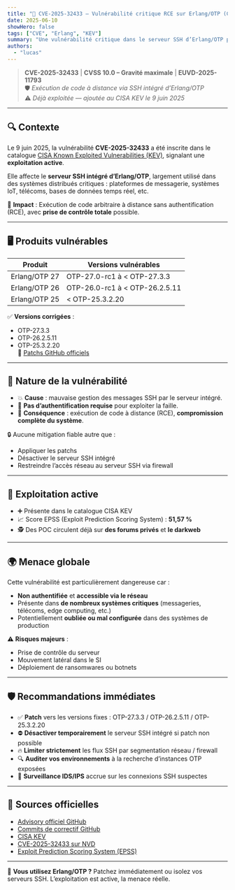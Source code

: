 ```yaml
---
title: "🚨 CVE-2025-32433 — Vulnérabilité critique RCE sur Erlang/OTP (CVSS 10)"
date: 2025-06-10
showHero: false
tags: ["CVE", "Erlang", "KEV"]
summary: "Une vulnérabilité critique dans le serveur SSH d’Erlang/OTP permet une exécution de code à distance sans authentification. Déjà exploitée, elle menace de nombreuses infrastructures distribuées."
authors:
  - "lucas"
---
```


> **CVE-2025-32433** | **CVSS 10.0 – Gravité maximale** | **EUVD-2025-11793**  
> 🛡️ *Exécution de code à distance via SSH intégré d’Erlang/OTP*  
> ⚠️ *Déjà exploitée — ajoutée au CISA KEV le 9 juin 2025*

---

## 🔍 Contexte

Le 9 juin 2025, la vulnérabilité **CVE-2025-32433** a été inscrite dans le catalogue [CISA Known Exploited Vulnerabilities (KEV)](https://www.cisa.gov/known-exploited-vulnerabilities-catalog), signalant une **exploitation active**.

Elle affecte le **serveur SSH intégré d’Erlang/OTP**, largement utilisé dans des systèmes distribués critiques : plateformes de messagerie, systèmes IoT, télécoms, bases de données temps réel, etc.

🎯 **Impact** : Exécution de code arbitraire à distance sans authentification (RCE), avec **prise de contrôle totale** possible.

---

## 🖥️ Produits vulnérables

| Produit       | Versions vulnérables                |
|---------------|-------------------------------------|
| Erlang/OTP 27 | OTP-27.0-rc1 à < OTP-27.3.3         |
| Erlang/OTP 26 | OTP-26.0-rc1 à < OTP-26.2.5.11      |
| Erlang/OTP 25 | < OTP-25.3.2.20                     |

✅ **Versions corrigées** :

- OTP-27.3.3
- OTP-26.2.5.11
- OTP-25.3.2.20  
🔗 [Patchs GitHub officiels](https://github.com/erlang/otp)

---

## 🎯 Nature de la vulnérabilité

- 💥 **Cause** : mauvaise gestion des messages SSH par le serveur intégré.
- 🚫 **Pas d’authentification requise** pour exploiter la faille.
- 🧨 **Conséquence** : exécution de code à distance (RCE), **compromission complète du système**.

🔒 Aucune mitigation fiable autre que :

- Appliquer les patchs
- Désactiver le serveur SSH intégré
- Restreindre l’accès réseau au serveur SSH via firewall

---

## 🚨 Exploitation active

- ➕ Présente dans le catalogue CISA KEV
- 📈 Score EPSS (Exploit Prediction Scoring System) : **51,57 %**
- 🕵️ Des POC circulent déjà sur **des forums privés** et **le darkweb**

---

## 🌍 Menace globale

Cette vulnérabilité est particulièrement dangereuse car :

- **Non authentifiée** et **accessible via le réseau** 
- Présente dans **de nombreux systèmes critiques** (messageries, télécoms, edge computing, etc.) 
- Potentiellement **oubliée ou mal configurée** dans des systèmes de production

⚠️ **Risques majeurs** :

- Prise de contrôle du serveur
- Mouvement latéral dans le SI
- Déploiement de ransomwares ou botnets

---

## 🛡️ Recommandations immédiates

- ✅ **Patch** vers les versions fixes : OTP-27.3.3 / OTP-26.2.5.11 / OTP-25.3.2.20
- ⛔ **Désactiver temporairement** le serveur SSH intégré si patch non possible
- 🔥 **Limiter strictement** les flux SSH par segmentation réseau / firewall
- 🔍 **Auditer vos environnements** à la recherche d’instances OTP exposées
- 🧠 **Surveillance IDS/IPS** accrue sur les connexions SSH suspectes

---

## 🔗 Sources officielles

- [Advisory officiel GitHub](https://github.com/erlang/otp/releases)
- [Commits de correctif GitHub](https://github.com/erlang/otp/commits/master)
- [CISA KEV](https://www.cisa.gov/known-exploited-vulnerabilities-catalog)
- [CVE-2025-32433 sur NVD](https://nvd.nist.gov/vuln/detail/CVE-2025-32433)
- [Exploit Prediction Scoring System (EPSS)](https://www.first.org/epss/)

---

🚨 **Vous utilisez Erlang/OTP ?** Patchez immédiatement ou isolez vos serveurs SSH. L’exploitation est active, la menace réelle.

